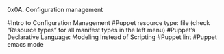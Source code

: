 0x0A. Configuration management

#Intro to Configuration Management
#Puppet resource type: file (check “Resource types” for all manifest types in the left menu)
#Puppet’s Declarative Language: Modeling Instead of Scripting
#Puppet lint
#Puppet emacs mode
